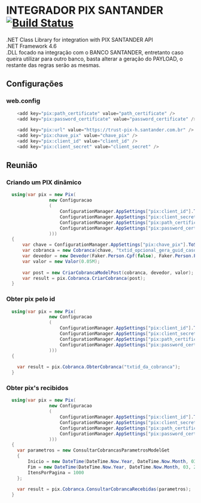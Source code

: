 # INTEGRADOR PIX SANTANDER [![Build Status](https://secure.travis-ci.org/morrisjs/morris.js.png?branch=master)](http://travis-ci.org/morrisjs/morris.js)
.NET Class Library for integration with PIX SANTANDER API <br />
.NET Framework 4.6 <br />
.DLL focado na integração com o BANCO SANTANDER, entretanto caso queira utilizar para outro banco, basta alterar a geração do PAYLOAD, o restante das regras serão as mesmas.

## Configurações
### web.config
```c#
    <add key="pix:path_certificate" value="path_certificate" />
    <add key="pix:password_certificate" value="password_certificate" />
    
    <add key="pix:url" value="https://trust-pix-h.santander.com.br" />
    <add key="pix:chave_pix" value="chave_pix" />
    <add key="pix:client_id" value="client_id" />
    <add key="pix:client_secret" value="client_secret" />
```

## Reunião
### Criando um PIX dinâmico
```c#                                    
  using(var pix = new Pix(
                new Configuracao
                (
                    ConfigurationManager.AppSettings["pix:client_id"].ToString(), 
                    ConfigurationManager.AppSettings["pix:client_secret"].ToString(),
                    ConfigurationManager.AppSettings["pix:path_certificate"].ToString(),
                    ConfigurationManager.AppSettings["pix:password_certificate"].ToString()
                )))
  {
      var chave = ConfigurationManager.AppSettings["pix:chave_pix"].ToString();
      var cobranca = new Cobranca(chave, "txtid_opcional_gera_guid_caso_ignorado");
      var devedor = new Devedor(Faker.Person.Cpf(false), Faker.Person.FullName);
      var valor = new Valor(0.05M);
      
      var post = new CriarCobrancaModelPost(cobranca, devedor, valor);
      var result = pix.Cobranca.CriarCobranca(post);
  }                   
```

### Obter pix pelo id
```c#
  using(var pix = new Pix(
                new Configuracao
                (
                    ConfigurationManager.AppSettings["pix:client_id"].ToString(), 
                    ConfigurationManager.AppSettings["pix:client_secret"].ToString(),
                    ConfigurationManager.AppSettings["pix:path_certificate"].ToString(),
                    ConfigurationManager.AppSettings["pix:password_certificate"].ToString()
                )))
  {
                              
    var result = pix.Cobranca.ObterCobranca("txtid_da_cobranca");
  }   
```

### Obter pix's recibidos
```c#
  using(var pix = new Pix(
                new Configuracao
                (
                    ConfigurationManager.AppSettings["pix:client_id"].ToString(), 
                    ConfigurationManager.AppSettings["pix:client_secret"].ToString(),
                    ConfigurationManager.AppSettings["pix:path_certificate"].ToString(),
                    ConfigurationManager.AppSettings["pix:password_certificate"].ToString()
                )))
  {
    var parametros = new ConsultarCobrancasParametrosModelGet
    {
        Inicio = new DateTime(DateTime.Now.Year, DateTime.Now.Month, 03, 0, 0, 0).ToString("s") + "Z",
        Fim = new DateTime(DateTime.Now.Year, DateTime.Now.Month, 03, 23, 59, 59).ToString("s") + "Z",
        ItensPorPagina = 1000
    };
                                          
    var result = pix.Cobranca.ConsultarCobrancaRecebidas(parametros);
  }   
```
